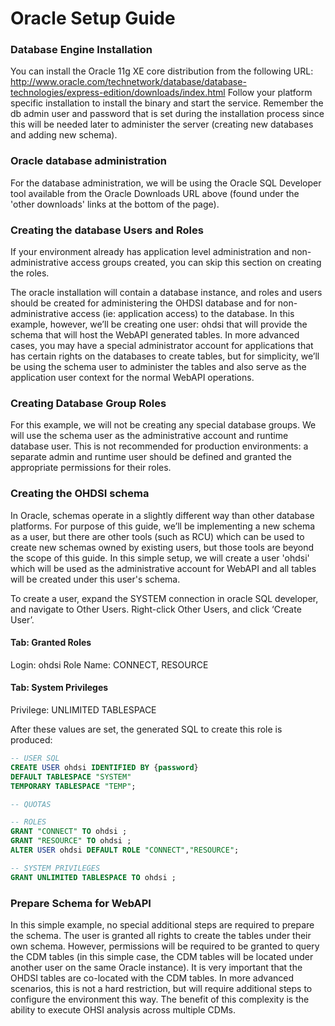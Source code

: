 # Oracle Setup Guide

### Database Engine Installation
You can install the Oracle 11g XE core distribution from the following URL: 
http://www.oracle.com/technetwork/database/database-technologies/express-edition/downloads/index.html
Follow your platform specific installation to install the binary and start the service.  Remember the db admin user and password that is set during the installation process since this will be needed later to administer the server (creating new databases and adding new schema).

### Oracle database administration
For the database administration, we will be using the Oracle SQL Developer tool available from the Oracle Downloads URL above (found under the 'other downloads' links at the bottom of the page).

### Creating the database Users and Roles
If your environment already has application level administration and non-administrative access groups created, you can skip this section on creating the roles.

The oracle installation will contain a database instance, and roles and users should be created for administering the OHDSI database and for non-administrative access (ie: application access) to the database.  In this example, however, we’ll be creating one user: ohdsi that will provide the schema that will host the WebAPI generated tables.  In more advanced cases, you may have a special administrator account for applications that has certain rights on the databases to create tables, but for simplicity, we’ll be using the schema user to administer the tables and also serve as the application user context for the normal WebAPI operations.

### Creating Database Group Roles
For this example, we will not be creating any special database groups.  We will use the schema user as the administrative account and runtime database user. This is not recommended for production environments: a separate admin and runtime user should be defined and granted the appropriate permissions for their roles.

### Creating the OHDSI schema
In Oracle, schemas operate in a slightly different way than other database platforms.  For purpose of this guide, we’ll be implementing a new schema as a user, but there are other tools (such as RCU) which can be used to create new schemas owned by existing users, but those tools are beyond the scope of this guide.  In this simple setup, we will create a user 'ohdsi' which will be used as the administrative account for WebAPI and all tables will be created under this user's schema.

To create a user, expand the SYSTEM connection in oracle SQL developer, and navigate to Other Users.  Right-click Other Users, and click ‘Create User’.  

#### Tab: Granted Roles ####

Login: ohdsi
Role Name: CONNECT, RESOURCE

#### Tab: System Privileges ####

Privilege: UNLIMITED TABLESPACE

After these values are set, the generated SQL to create this role is produced:

```sql
-- USER SQL
CREATE USER ohdsi IDENTIFIED BY {password}
DEFAULT TABLESPACE "SYSTEM"
TEMPORARY TABLESPACE "TEMP";

-- QUOTAS

-- ROLES
GRANT "CONNECT" TO ohdsi ;
GRANT "RESOURCE" TO ohdsi ;
ALTER USER ohdsi DEFAULT ROLE "CONNECT","RESOURCE";

-- SYSTEM PRIVILEGES
GRANT UNLIMITED TABLESPACE TO ohdsi ;
```

### Prepare Schema for WebAPI
In this simple example, no special additional steps are required to prepare the schema.  The user is granted all rights to create the tables under their own schema.  However, permissions will be required to be granted to query the CDM tables (in this simple case, the CDM tables will be located under another user on the same Oracle instance).  It is very important that the OHDSI tables are co-located with the CDM tables.  In more advanced scenarios, this is not a hard restriction, but will require additional steps to configure the environment this way.  The benefit of this complexity is the ability to execute OHSI analysis across multiple CDMs.
